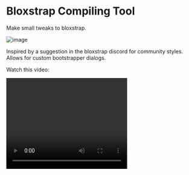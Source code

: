 # Bloxstrap Compiling Tool
Make small tweaks to bloxstrap.

![image](http://cd.axell.me/p/buildbloxstrap.png)

Inspired by a suggestion in the bloxstrap discord for community styles. Allows for custom bootstrapper dialogs.

Watch this video:

<video width="320" height="240" controls>
  <source src="https://cd.axell.me/p/bloxstrapcompilingtool.mp4" type="video/mp4">
</video>
